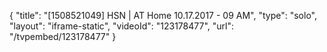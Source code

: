 {
    "title": "[1508521049] HSN | AT Home 10.17.2017 - 09 AM",
    "type": "solo",
    "layout": "iframe-static",
    "videoId": "123178477",
    "url": "\/tvpembed\/123178477"
}